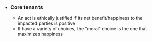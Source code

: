 - ### Core tenants
	- An act is ethically justified if its net benefit/happiness to the impacted parties is positive
	- If have a variety of choices, the "moral" choice is the one that maximizes happiness

